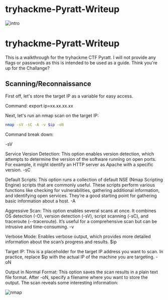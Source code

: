 # tryhackme-Pyratt-Writeup
![intro](https://github.com/user-attachments/assets/28e04153-3286-4a8a-8d50-29f529071f88)
# tryhackme-Pyratt-Writeup

This is a walkthrough for the tryhackme CTF Pyratt. I will not provide any flags or passwords as this is intended to be used as a guide. Think you're up for the Challange?

## Scanning/Reconnaissance

First off, let's store the target IP as a variable for easy access.

Command: export ip=xx.xx.xx.xx

Next, let's run an nmap scan on the target IP:
```bash
nmap -sV -sC -A -v $ip -oN
```

Command break down:

-sV

Service Version Detection: This option enables version detection, which attempts to determine the version of the software running on open ports. For example, it might identify an HTTP server as Apache with a specific version.
-sC

Default Scripts: This option runs a collection of default NSE (Nmap Scripting Engine) scripts that are commonly useful. These scripts perform various functions like checking for vulnerabilities, gathering additional information, and identifying open services. They’re a good starting point for gathering basic information about a host.
-A

Aggressive Scan: This option enables several scans at once. It combines OS detection (-O), version detection (-sV), script scanning (-sC), and traceroute (--traceroute). It’s useful for a comprehensive scan but can be intrusive and time-consuming.
-v

Verbose Mode: Enables verbose output, which provides more detailed information about the scan’s progress and results.
$ip

Target IP: This is a placeholder for the target IP address you want to scan. In practice, replace $ip with the actual IP of the machine you are targeting.
-oN

Output in Normal Format: This option saves the scan results in a plain text file format. After -oN, specify a filename where you want to store the output.
The scan reveals some interesting information:

![nmap](https://github.com/user-attachments/assets/96e6f487-b646-49d4-97a9-f7a41358ce6f)

